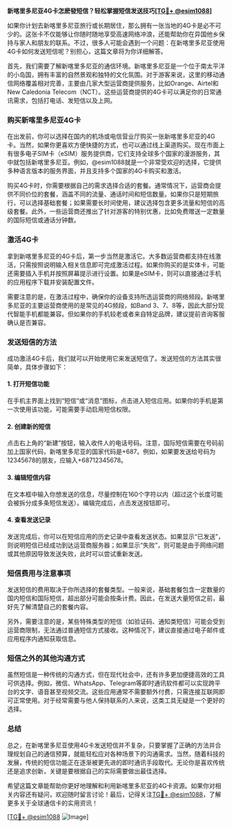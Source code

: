 **新喀里多尼亚4G卡怎麽發短信？轻松掌握短信发送技巧[[TG💪+ @esim1088](https://t.me/s/esim1088)]**

如果你计划去新喀里多尼亚旅行或长期居住，那么拥有一张当地的4G卡是必不可少的。这张卡不仅能够让你随时随地享受高速网络冲浪，还能帮助你在异国他乡保持与家人和朋友的联系。不过，很多人可能会遇到一个问题：在新喀里多尼亚使用4G卡如何发送短信呢？别担心，这篇文章将为你详细解答。

首先，我们需要了解新喀里多尼亚的通信环境。新喀里多尼亚是一个位于南太平洋的小岛国，拥有丰富的自然景观和独特的文化氛围。对于游客来说，这里的移动通信网络覆盖相对完善，主要由几家大型运营商提供服务，比如Orange、Airtel和New Caledonia Telecom（NCT）。这些运营商提供的4G卡可以满足你的日常通讯需求，包括打电话、发短信以及上网。

### **购买新喀里多尼亚4G卡**

在出发前，你可以选择在国内的机场或电信营业厅购买一张新喀里多尼亚的4G卡。当然，如果你更喜欢方便快捷的方式，也可以通过线上渠道购买。现在市面上有很多电子SIM卡（eSIM）服务提供商，它们支持全球多个国家的漫游服务，其中就包括新喀里多尼亚。例如，@esim1088就是一个非常受欢迎的选择，它提供多种语言版本的服务界面，并且支持多个国家的4G卡购买和激活。

购买4G卡时，你需要根据自己的需求选择合适的套餐。通常情况下，运营商会提供不同价位的套餐，涵盖不同的流量、通话时间和短信数量。如果你只是短期旅行，可以选择基础套餐；如果需要长时间使用，建议选择包含更多流量和短信的高级套餐。此外，一些运营商还推出了针对游客的特别优惠，比如免费赠送一定数量的国际短信或通话分钟数。

### **激活4G卡**

拿到新喀里多尼亚的4G卡后，第一步当然是激活它。大多数运营商都支持在线激活，只需按照说明输入相关信息即可完成激活过程。如果你购买的是实体卡，可能还需要插入手机并按照屏幕提示进行设置。如果是eSIM卡，则可以直接通过手机的应用程序下载并安装配置文件。

需要注意的是，在激活过程中，确保你的设备支持所选运营商的网络频段。新喀里多尼亚的主要运营商使用的是常见的4G频段，如Band 3、7、8等，因此大部分现代智能手机都能兼容。但如果你的手机较老或者来自特定品牌，建议提前咨询客服确认是否兼容。

### **发送短信的方法**

成功激活4G卡后，我们就可以开始使用它来发送短信了。发送短信的方法其实很简单，具体步骤如下：

#### **1. 打开短信功能**
在手机主界面上找到“短信”或“消息”图标，点击进入短信应用。如果你的手机是第一次使用该功能，可能需要手动启用短信权限。

#### **2. 创建新的短信**
点击右上角的“新建”按钮，输入收件人的电话号码。注意，国际短信需要在号码前加上国家代码，新喀里多尼亚的国家代码是+687。例如，如果要发送给号码为12345678的朋友，应输入+68712345678。

#### **3. 编辑短信内容**
在文本框中输入你想发送的信息，尽量控制在160个字符以内（超过这个长度可能会被拆分成多条短信发送）。编辑完成后，点击发送按钮即可。

#### **4. 查看发送记录**
发送完成后，你可以在短信应用的历史记录中查看发送状态。如果显示“已发送”，则说明短信已经成功到达运营商服务器；如果显示“失败”，则可能是由于网络问题或其他原因导致发送失败，此时可以尝试重新发送。

### **短信费用与注意事项**

发送短信的费用取决于你所选择的套餐类型。一般来说，基础套餐包含一定数量的国内短信和国际短信，超出部分可能会按条计费。因此，在发送大量短信之前，最好先了解清楚自己的套餐内容。

另外，需要注意的是，某些特殊类型的短信（如验证码、通知类短信）可能会受到运营商限制，无法通过普通短信方式接收。这种情况下，建议直接通过电子邮件或应用程序内通知获取信息。

### **短信之外的其他沟通方式**

虽然短信是一种传统的沟通方式，但在现代社会中，还有许多更加便捷高效的工具可供选择。例如，微信、WhatsApp、Telegram等即时通讯软件都可以实现跨平台的文字、语音甚至视频交流。这些应用通常不需要额外付费，只需连接互联网即可正常使用。对于经常需要与他人保持联系的人来说，这类工具无疑是一个更好的选择。

### **总结**

总之，在新喀里多尼亚使用4G卡发送短信并不复杂，只要掌握了正确的方法并合理规划自己的通信预算，就能轻松应对各种场景下的沟通需求。当然，随着科技的发展，传统的短信功能正在逐渐被更先进的即时通讯手段取代。无论你是喜欢传统还是追求创新，关键是要根据自己的实际需要做出最佳选择。

希望这篇文章能帮助你更好地理解和利用新喀里多尼亚的4G卡资源。如果你对相关内容还有疑问，欢迎随时留言讨论！最后，记得关注[TG💪+ @esim1088](https://t.me/s/esim1088)，了解更多关于全球通信卡的实用资讯！

[[TG💪+ @esim1088](https://t.me/s/esim1088) ![Image](https://i.postimg.cc/4NQfJmqS/Snipaste-2025-05-13-00-14-12.png)]